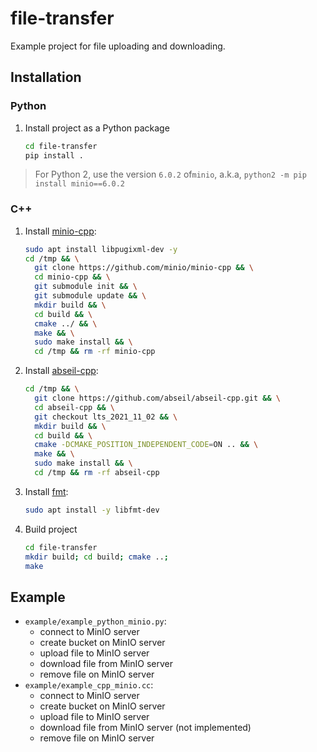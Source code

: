 # file-transfer

Example project for file uploading and downloading.

## Installation

### Python

1. Install project as a Python package

   ```bash
   cd file-transfer
   pip install .
   ```

> For Python 2, use the version `6.0.2` of`minio`, a.k.a, `python2 -m pip install minio==6.0.2`

### C++

1. Install [minio-cpp](https://github.com/minio/minio-cpp):

   ```bash
   sudo apt install libpugixml-dev -y
   cd /tmp && \
     git clone https://github.com/minio/minio-cpp && \
     cd minio-cpp && \
     git submodule init && \
     git submodule update && \
     mkdir build && \
     cd build && \
     cmake ../ && \
     make && \
     sudo make install && \
     cd /tmp && rm -rf minio-cpp
   ```

2. Install [abseil-cpp](https://github.com/abseil/abseil-cpp):

   ```bash
   cd /tmp && \
     git clone https://github.com/abseil/abseil-cpp.git && \
     cd abseil-cpp && \
     git checkout lts_2021_11_02 && \
     mkdir build && \
     cd build && \
     cmake -DCMAKE_POSITION_INDEPENDENT_CODE=ON .. && \
     make && \
     sudo make install && \
     cd /tmp && rm -rf abseil-cpp
   ```

3. Install [fmt](https://github.com/fmtlib/fmt):

   ```bash
   sudo apt install -y libfmt-dev
   ```

4. Build project

   ```bash
   cd file-transfer
   mkdir build; cd build; cmake ..;
   make
   ```

## Example

- `example/example_python_minio.py`:
  - connect to MinIO server
  - create bucket on MinIO server
  - upload file to MinIO server
  - download file from MinIO server
  - remove file on MinIO server
- `example/example_cpp_minio.cc`:
  - connect to MinIO server
  - create bucket on MinIO server
  - upload file to MinIO server
  - download file from MinIO server (not implemented)
  - remove file on MinIO server
